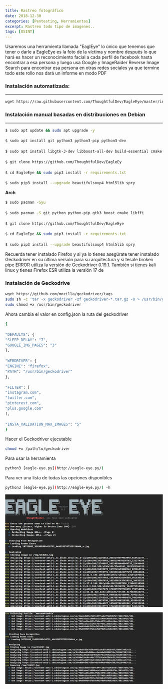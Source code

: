 ```yaml
---
title: Rastreo fotográfico
date: 2018-12-30
categories: [Pentesting, Herramientas]
excerpt: Rastreo todo tipo de imagenes..
tags: [OSINT]
---
```


Usaremos una herramienta llamada "EaglEye" lo único que tenemos que tener o darle a EagleEye es la foto de la víctima y nombre después lo que hará es hacer un reconocimiento facial a cada perfil de facebook hasta encontrar a esa persona y luego usa Google y ImageRaider Reverse Image Search para encontrar esa persona en otras redes sociales ya que termine todo este rollo nos dará un informe en modo PDF

### Instalación automatizada:
----
```bash
wget https://raw.githubusercontent.com/ThoughtfulDev/EagleEye/master/install.sh && chmod +x install.sh && ./install.sh
```

### Instalación manual basadas en distribuciones en Debian
---
```bash
$ sudo apt update && sudo apt upgrade -y

$ sudo apt install git python3 python3-pip python3-dev

$ sudo apt install libgtk-3-dev libboost-all-dev build-essential cmake libffi-dev

$ git clone https://github.com/ThoughtfulDev/EagleEy

$ cd EagleEye && sudo pip3 install -r requirements.txt

$ sudo pip3 install --upgrade beautifulsoup4 html5lib spry
```

**Arch**

```bash
$ sudo pacman -Syu

$ sudo pacman -S git python python-pip gtk3 boost cmake libffi

$ git clone https://github.com/ThoughtfulDev/EagleEye

$ cd EagleEye && sudo pip3 install -r requirements.txt

$ sudo pip3 install --upgrade beautifulsoup4 html5lib spry
```

Recuerda tener instalado Firefox y si ya lo tienes asegúrate tener instalado Geckodriver en su última versión para su arquitectura y si tesale broken pipe ERROR utiliza la versión de Geckodriver 0.19.1. También si tienes kali linux y tienes Firefox ESR utiliza la versión 17 de

### Instalación de Geckodrive  
  
```bash
wget https://github.com/mozilla/geckodriver/tags
sudo sh -c 'tar -x geckodriver -zf geckodriver-*.tar.gz -O > /usr/bin/geckodriver'
sudo chmod +x /usr/bin/geckodriver
```

Ahora cambia el valor en config.json la ruta del geckodriver

```bash
{

"DEFAULTS": {
"SLEEP_DELAY": "7",
"GOOGLE_IMG_PAGES": "3"
},

"WEBDRIVER": {
"ENGINE": "firefox",
"PATH": "/usr/bin/geckodriver"
},

"FILTER": [
"instagram.com",
"twitter.com",
"pinterest.com",
"plus.google.com"
],

"INSTA_VALIDATION_MAX_IMAGES": "5"
}
```

Hacer el Geckodriver ejecutable

```bash
chmod +x /path/to/geckodriver
```

Para usar la herramienta

```bash
python3 [eagle-eye.py](http://eagle-eye.py/)
```

Para ver una lista de todas las opciones disponibles

```bash
python3 [eagle-eye.py](http://eagle-eye.py/) -h
```

![captura](/assets/img/post/07/captura.jpg) 
 
![captura2](/assets/img/post/07/captura2.jpg) 